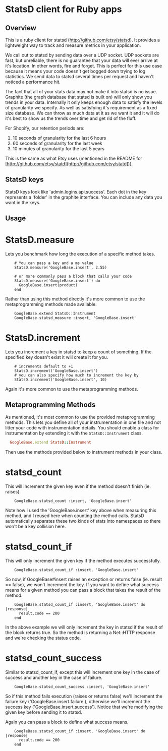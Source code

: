 # StatsD client for Ruby apps

## Overview

This is a ruby client for statsd (http://github.com/etsy/statsd). It provides a lightweight way to track and measure metrics in your application. 

We call out to statsd by sending data over a UDP socket. UDP sockets are fast, but unreliable, there is no guarantee that your data will ever arrive at it's location. In other words, fire and forget. This is perfect for this use case because it means your code doesn't get bogged down trying to log statistics. We send data to statsd several times per request and haven't noticed a performance hit.

The fact that all of your stats data may not make it into statsd is no issue. Graphite (the graph database that statsd is built on) will only show you trends in your data. Internally it only keeps enough data to satisfy the levels of granularity we specify. As well as satisfying it's requirement as a fixed size database. We can throw as much data at it as we want it and it will do it's best to show us the trends over time and get rid of the fluff.

For Shopify, our retention periods are:
1) 10 seconds of granularity for the last 6 hours
2) 60 seconds of granularity for the last week
3) 10 minutes of granularity for the last 5 years

This is the same as what Etsy uses (mentioned in the README for [http://github.com/etsy/statd](http://github.com/etsy/statd])).

## StatsD keys

StatsD keys look like 'admin.logins.api.success'. Each dot in the key represents a 'folder' in the graphite interface. You can include any data you want in the keys.

## Usage

# StatsD.measure

Lets you benchmark how long the execution of a specific method takes.

		# You can pass a key and a ms value
		StatsD.measure('GoogleBase.insert', 2.55)

		# or more commonly pass a block that calls your code
		StatsD.measure('GoogleBase.insert') do
		  GoogleBase.insert(product)
		end

Rather than using this method directly it's more common to use the metaprogramming methods made available.

		GoogleBase.extend StatsD::Instrument
		GoogleBase.statsd_measure :insert, 'GoogleBase.insert'
		
# StatsD.increment

Lets you increment a key in statsd to keep a count of something. If the specified key doesn't exist it will create it for you.

		# increments default to +1
		StatsD.increment('GoogleBase.insert')
		# you can also specify how much to increment the key by
		StatsD.increment('GoogleBase.insert', 10)
		
Again it's more common to use the metaprogramming methods.

## Metaprogramming Methods

As mentioned, it's most common to use the provided metaprogramming methods. This lets you define all of your instrumentation in one file and not litter your code with instrumentation details. You should enable a class for instrumentation by extending it with the `StatsD::Instrument` class.

``` ruby
  GoogleBase.extend StatsD::Instrument
```

Then use the methods provided below to instrument methods in your class.

# statsd\_count

This will increment the given key even if the method doesn't finish (ie. raises).

		GoogleBase.statsd_count :insert, 'GoogleBase.insert'

Note how I used the 'GoogleBase.insert' key above when measuring this method, and I reused here when counting the method calls. StatsD automatically separates these two kinds of stats into namespaces so there won't be a key collision here.

# statsd\_count\_if

This will only increment the given key if the method executes successfully.

		GoogleBase.statsd_count_if :insert, 'GoogleBase.insert'
		
So now, if GoogleBase#insert raises an exception or returns false (ie. result == false), we won't increment the key. If you want to define what success means for a given method you can pass a block that takes the result of the method.

		GoogleBase.statsd_count_if :insert, 'GoogleBase.insert' do |response|
		  result.code == 200
		end
		
In the above example we will only increment the key in statsd if the result of the block returns true. So the method is returning a Net::HTTP response and we're checking the status code.

# statsd\_count\_success

Similar to statsd_count_if, except this will increment one key in the case of success and another key in the case of failure.

		GoogleBase.statsd_count_success :insert, 'GoogleBase.insert'
		
So if this method fails execution (raises or returns false) we'll increment the failure key ('GoogleBase.insert.failure'), otherwise we'll increment the success key ('GoogleBase.insert.success'). Notice that we're modifying the given key before sending it to statsd.

Again you can pass a block to define what success means.
		
		GoogleBase.statsd_count_if :insert, 'GoogleBase.insert' do |response|
		  result.code == 200
		end
		
		
		
		
		
		
		
		
		
		
		
